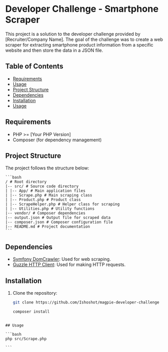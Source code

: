 # Developer Challenge - Smartphone Scraper

This project is a solution to the developer challenge provided by [Recruiter/Company Name]. The goal of the challenge was to create a web scraper for extracting smartphone product information from a specific website and then store the data in a JSON file.

## Table of Contents

- [Requirements](#requirements)
- [Usage](#usage)
- [Project Structure](#project-structure)
- [Dependencies](#dependencies)
- [Installation](#installation)
- [Usage](#usage)

## Requirements

- PHP >= [Your PHP Version]
- Composer (for dependency management)

## Project Structure

The project follows the structure below:

    ```bash
    / # Root directory
    |-- src/ # Source code directory
    | |-- App/ # Main application files
    | |-- Scrape.php # Main scraping class
    | |-- Product.php # Product class
    | |-- ScrapeHelper.php # Helper class for scraping
    | |-- Utilities.php # Utility functions
    |-- vendor/ # Composer dependencies
    |-- output.json # Output file for scraped data
    |-- composer.json # Composer configuration file
    |-- README.md # Project documentation
    ```

## Dependencies

- [Symfony DomCrawler](https://symfony.com/doc/current/components/dom_crawler.html): Used for web scraping.
- [Guzzle HTTP Client](https://docs.guzzlephp.org/en/stable/): Used for making HTTP requests.

## Installation

1. Clone the repository:

   ```bash
   git clone https://github.com/Ishoshot/magpie-developer-challenge

   composer install
   ```

````

## Usage

```bash
php src/Scrape.php

```
````
